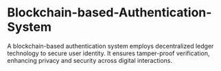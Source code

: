 # Blockchain-based-Authentication-System
A blockchain-based authentication system employs decentralized ledger technology to secure user identity. It ensures tamper-proof verification, enhancing privacy and security across digital interactions.
